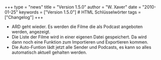 +++
type = "news"
title = "Version 1.5.0"
author = "W. Xaver"
date = "2010-01-25"
keywords = ["Version 1.5.0"] # HTML Schlüsselwörter
tags = ["Changelog"]
+++

- ARD geht wieder. Es werden die Filme die als Podcast angeboten werden, angezeigt.
- Die Liste der Filme wird in einer eigenen Datei gespeichert. Da wird dann noch eine Funktion zum Importieren und Exportieren kommen.
- Die Auto-Funtion lädt jetzt alle Sender und Podcasts, es kann so alles automatisch aktuell gehalten werden. 